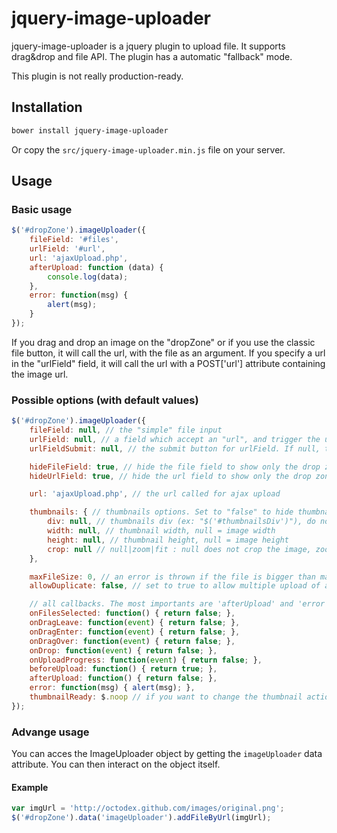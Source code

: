 jquery-image-uploader
=========

jquery-image-uploader is a jquery plugin to upload file. 
It supports drag&drop and file API.
The plugin has a automatic "fallback" mode.

This plugin is not really production-ready.

## Installation
```sh
bower install jquery-image-uploader
```
Or copy the ```src/jquery-image-uploader.min.js``` file on your server.

## Usage
### Basic usage
```js
$('#dropZone').imageUploader({
	fileField: '#files',
	urlField: '#url',
	url: 'ajaxUpload.php',
	afterUpload: function (data) {
		console.log(data);
	}, 
    error: function(msg) {
        alert(msg);
    }
});
```

If you drag and drop an image on the "dropZone" or if you use the classic file button, it will call the url, with the file as an argument.
If you specify a url in the "urlField" field, it will call the url with a POST['url'] attribute containing the image url.

### Possible options (with default values)
```js
$('#dropZone').imageUploader({
	fileField: null, // the "simple" file input
	urlField: null, // a field which accept an "url", and trigger the upload
	urlFieldSubmit: null, // the submit button for urlField. If null, the urlField gets a "onChange" event

    hideFileField: true, // hide the file field to show only the drop zone
    hideUrlField: true, // hide the url field to show only the drop zone

	url: 'ajaxUpload.php', // the url called for ajax upload

	thumbnails: { // thumbnails options. Set to "false" to hide thumbnails
		div: null, // thumbnails div (ex: "$('#thumbnailsDiv')"), do not set to generate it
		width: null, // thumbnail width, null = image width
		height: null, // thumbnail height, null = image height
        crop: null // null|zoom|fit : null does not crop the image, zoom or fit crop if "width" and "height" are set
	},

    maxFileSize: 0, // an error is thrown if the file is bigger than max. 0 means no validation
    allowDuplicate: false, // set to true to allow multiple upload of a file

    // all callbacks. The most importants are 'afterUpload' and 'error'
    onFilesSelected: function() { return false; },
    onDragLeave: function(event) { return false; },
    onDragEnter: function(event) { return false; },
    onDragOver: function(event) { return false; },
    onDrop: function(event) { return false; },
    onUploadProgress: function(event) { return false; },
    beforeUpload: function() { return true; },
    afterUpload: function() { return false; },
    error: function(msg) { alert(msg); },
    thumbnailReady: $.noop // if you want to change the thumbnail action
});
```

### Advange usage
You can acces the ImageUploader object by getting the ```imageUploader``` data attribute.
You can then interact on the object itself.

#### Example
```js
var imgUrl = 'http://octodex.github.com/images/original.png';
$('#dropZone').data('imageUploader').addFileByUrl(imgUrl);
```

